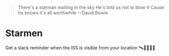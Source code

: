 > There's a starman waiting in the sky
> He's told us not to blow it
> Cause he knows it's all worthwhile
> --David Bowie
# Starmen
Get a slack reminder when the ISS is visible from your location 🛰👩‍🚀👨‍🚀
